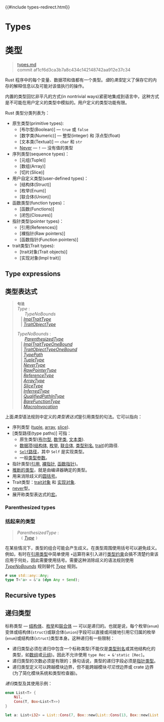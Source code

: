 {{#include types-redirect.html}}
# Types
# 类型

>[types.md](https://github.com/rust-lang/reference/blob/master/src/types.md)\
>commit af1cf6d3ca3b7a8c434c142148742aa912e37c34

Rust 程序中的每个变量、数据项和值都有一个类型。*值*的*类型*定义了保存它的内存的解释信息以及可能对该值执行的操作。

内置的类型回忆非平凡的方式(in nontrivial ways)紧密地集成到语言中，这种方式是不可能在用户定义的类型中模拟的。用户定义的类型功能有限。

Rust 类型分类列表为：

* 原生类型(primitive types):
    * [布尔型(Boolean)] — `true` 或 `false`
    * [数字类(Numeric)] — 整型(integer) 和 浮点型(float)
    * [文本类(Textual)] — `char` 和 `str`
    * [Never] — `!` — 没有值的类型
*  序列类型(sequence types)：
    * [元组(Tuple)]
    * [数组(Array)]
    * [切片(Slice)]
* 用户自定义类型(user-defined types)：
    * [结构体(Struct)]
    * [枚举(Enum)]
    * [联合体(Union)]
* 函数类型(function types)：
    * [函数(Functions)]
    * [闭包(Closures)]
* 指针类型(pointer types)：
    * [引用(References)]
    * [裸指针(Raw pointers)]
    * [函数指针(Function pointers)]
* trait类型(Trait types):
    * [trait对象(Trait objects)]
    * [实现对象(Impl trait)]

## Type expressions
## 类型表达式

> **<sup>句法</sup>**\
> _Type_ :\
> &nbsp;&nbsp; &nbsp;&nbsp; _TypeNoBounds_\
> &nbsp;&nbsp; | [_ImplTraitType_]\
> &nbsp;&nbsp; | [_TraitObjectType_]
>
> _TypeNoBounds_ :\
> &nbsp;&nbsp; &nbsp;&nbsp; [_ParenthesizedType_]\
> &nbsp;&nbsp; | [_ImplTraitTypeOneBound_]\
> &nbsp;&nbsp; | [_TraitObjectTypeOneBound_]\
> &nbsp;&nbsp; | [_TypePath_]\
> &nbsp;&nbsp; | [_TupleType_]\
> &nbsp;&nbsp; | [_NeverType_]\
> &nbsp;&nbsp; | [_RawPointerType_]\
> &nbsp;&nbsp; | [_ReferenceType_]\
> &nbsp;&nbsp; | [_ArrayType_]\
> &nbsp;&nbsp; | [_SliceType_]\
> &nbsp;&nbsp; | [_InferredType_]\
> &nbsp;&nbsp; | [_QualifiedPathInType_]\
> &nbsp;&nbsp; | [_BareFunctionType_]\
> &nbsp;&nbsp; | [_MacroInvocation_]

上面*类型*语法规则中定义的*类型表达式*是引用类型的句法。它可以指向：

* 序列类型 ([tuple], [array], [slice]).
* [类型路径(type paths)] 可指：
    * 原生类型([布尔型][boolean], [数字类][numeric], [文本类][textual]).
    * [数据项][item]([结构体][struct], [枚举][enum], [联合体][union], [类型别名][type alias], [trait])的路径.
    * [`Self`路径][`Self` path]，其中 `Self` 是实现类型。
    * 一般[类型参数][type parameters]。
* 指针类型([引用][reference], [裸指针][raw pointer], [函数指针][function pointer])。
* [推断的类型][inferred type]，就是由编译器确定的类型。
* 用来消除歧义的[圆括号][Parentheses]。
* Trait类型：[trait对象][Trait objects] 和 [实现对象][impl trait].
* [never]型。
* 展开称类型表达式的[宏][Macros]。

### Parenthesized types
### 括起来的类型

> _ParenthesizedType_ :\
> &nbsp;&nbsp; `(` [_Type_] `)`

在某些情况下，类型的组合可能会产生歧义。在类型周围使用括号可以避免歧义。例如，有时在[引用类型][reference type]中简单使用 `+`运算符来引入进行[类型约束][type boundaries]会搞不清楚约束该应用于何处，因此需要使用括号。需要这种消除歧义的语法规则使用 [_TypeNoBounds_] 规则替代 [_Type_] 规则。

```rust
# use std::any::Any;
type T<'a> = &'a (dyn Any + Send);
```

## Recursive types
## 递归类型

标称类型 &mdash; [结构体][structs]、[枚举][enumerations]和[联合体][unions] &mdash; 可以是递归的。也就是说，每个枚举(`enum`)变体或结构体(`struct`)或联合体(`union`)字段可以直接或间接地引用它归属的枚举(`enum`)或结构体(`struct`)类型本身。这种递归有一些限制：

* 递归类型必须在递归中包含一个标称类型(不能仅是[类型别名][type aliases]或其他结构化的类型，如[数组][arrays]或[元组][tuples])。因此不允许使用 `type Rec = &'static [Rec]`。
* 递归类型的次数必须是有限的；换句话说，类型的递归字段必须是[指针类型][pointer types]。
* 递归类型定义可以跨越模块边界，但不能跨越模块*可见性*边界或 crate 边界(为了简化模块系统和类型检查器)。

*递归*类型及其使用示例：

```rust
enum List<T> {
    Nil,
    Cons(T, Box<List<T>>)
}

let a: List<i32> = List::Cons(7, Box::new(List::Cons(13, Box::new(List::Nil))));
```

[_ArrayType_]: types/array.md
[_BareFunctionType_]: types/function-pointer.md
[_ImplTraitTypeOneBound_]: types/impl-trait.md
[_ImplTraitType_]: types/impl-trait.md
[_InferredType_]: types/inferred.md
[_MacroInvocation_]: macros.md#宏调用
[_NeverType_]: types/never.md
[_ParenthesizedType_]: types.md#parenthesized-types
[_QualifiedPathInType_]: paths.md#限定路径
[_RawPointerType_]: types/pointer.md#raw-pointers-const-and-mut
[_ReferenceType_]: types/pointer.md#shared-references-
[_SliceType_]: types/slice.md
[_TraitObjectTypeOneBound_]: types/trait-object.md
[_TraitObjectType_]: types/trait-object.md
[_TupleType_]: types/tuple.md#tuple-types
[_TypeNoBounds_]: types.md#type-expressions
[_TypePath_]: paths.md#类型中的路径
[_Type_]: types.md#type-expressions

[Array]: types/array.md
[Boolean]: types/boolean.md
[Closures]: types/closure.md
[Enum]: types/enum.md
[Function pointers]: types/function-pointer.md
[Functions]: types/function-item.md
[Impl trait]: types/impl-trait.md
[Macros]: macros.md
[Numeric]: types/numeric.md
[Parentheses]: #parenthesized-types
[Raw pointers]: types/pointer.md#raw-pointers-const-and-mut
[References]: types/pointer.md#shared-references-
[Slice]: types/slice.md
[Struct]: types/struct.md
[Textual]: types/textual.md
[Trait objects]: types/trait-object.md
[Tuple]: types/tuple.md
[Type paths]: paths.md#类型中的路径
[Union]: types/union.md
[`Self` path]: paths.md#self-1
[arrays]: types/array.md
[enumerations]: types/enum.md
[function pointer]: types/function-pointer.md
[inferred type]: types/inferred.md
[item]: items.md
[never]: types/never.md
[pointer types]: types/pointer.md
[raw pointer]: types/pointer.md#raw-pointers-const-and-mut
[reference type]: types/pointer.md#shared-references-
[reference]: types/pointer.md#shared-references-
[structs]: types/struct.md
[trait]: types/trait-object.md
[tuples]: types/tuple.md
[type alias]: items/type-aliases.md
[type aliases]: items/type-aliases.md
[type boundaries]: trait-bounds.md
[type parameters]: types/parameters.md
[unions]: types/union.md
